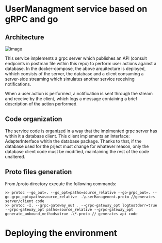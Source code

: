 # UserManagment service based on gRPC and go

## Architecture

![image](https://user-images.githubusercontent.com/34543261/188322736-b154d6d3-430e-4e1f-8954-2666c651877a.png)

This service implements a grpc server which publishes an API (consult endpoints in postman file within this repo) to perform user actions against a database.
In the docker-compose, the above arquitecture is deployed, whhich consists of the server, the database and a client consuming a server-side streaming which simulates another
service receiving notifications.

When a user action is performed, a notification is sent through the stream and receive by the client, which logs a message containing a brief description of the action performed.


## Code organization
The service code is organized in a way that the implmented grpc server has within it a database client. This client implements an Interface: AdapterInterface whitin the database package.
Thanks to that, if the database used for the prject must change for whatever reason, only the database client code must be modified, maintaining the rest of the code unaltered.

## Proto files generation
From /proto directory execute the following commands:
```
>> protoc --go_out=. --go_opt=paths=source_relative --go-grpc_out=. --go-grpc_opt=paths=source_relative  .\userManagement.proto //generates server/client code
>> protoc -I. --grpc-gateway_out . --grpc-gateway_opt logtostderr=true --grpc-gateway_opt paths=source_relative --grpc-gateway_opt generate_unbound_methods=true .\*.proto // generates api code

```

# Deploying the environment
